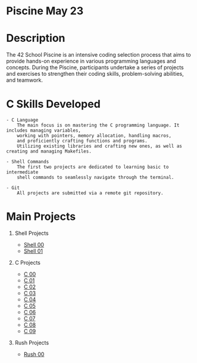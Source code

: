 # Piscine May 23

# Description
The 42 School Piscine is an intensive coding selection process that aims to provide hands-on experience in various programming languages and concepts. During the Piscine, participants undertake a series of projects and exercises to strengthen their coding skills, problem-solving abilities, and teamwork.

# C Skills Developed
    - C Language
      	The main focus is on mastering the C programming language. It includes managing variables, 
       	working with pointers, memory allocation, handling macros, 
      	and proficiently crafting functions and programs. 
      	Utilizing existing libraries and crafting new ones, as well as creating and managing Makefiles.

    - Shell Commands
    	The first two projects are dedicated to learning basic to intermediate
    	shell commands to seamlessly navigate through the terminal.
    
    - Git
    	All projects are submitted via a remote git repository.

# Main Projects
1. Shell Projects
   * [Shell 00](https://github.com/elicecheng/Piscine-May-2023/tree/main/shell00)
   * [Shell 01](https://github.com/elicecheng/Piscine-May-2023/tree/main/shell01)

2. C Projects
   * [C 00](https://github.com/elicecheng/Piscine-May-2023/tree/main/c00)
   * [C 01](https://github.com/elicecheng/Piscine-May-2023/tree/main/c01)
   * [C 02](https://github.com/elicecheng/Piscine-May-2023/tree/main/c02)
   * [C 03](https://github.com/elicecheng/Piscine-May-2023/tree/main/c03)
   * [C 04](https://github.com/elicecheng/Piscine-May-2023/tree/main/c04)
   * [C 05](https://github.com/elicecheng/Piscine-May-2023/tree/main/c05)
   * [C 06](https://github.com/elicecheng/Piscine-May-2023/tree/main/c06)
   * [C 07](https://github.com/elicecheng/Piscine-May-2023/tree/main/c07)
   * [C 08](https://github.com/elicecheng/Piscine-May-2023/tree/main/c08)
   * [C 09](https://github.com/elicecheng/Piscine-May-2023/tree/main/c09)

3. Rush Projects
   * [Rush 00](https://github.com/elicecheng/Piscine-May-2023/tree/main/rush00)
